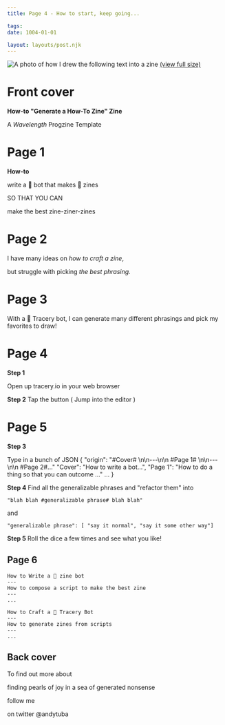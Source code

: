 ```yaml
---
title: Page 4 - How to start, keep going...

tags:
date: 1004-01-01

layout: layouts/post.njk
---
```


![A photo of how I drew the following text into a zine](../../img/procgiene-by-andytuba-20210812.jpg)
[(view full size)](../../img/procgiene-by-andytuba-20210812.jpg)

# Front cover

**How-to "Generate a How-To Zine" Zine**

A
_Wavelength_
Progzine Template

# Page 1

**How-to**

write a 🤖 bot 
that makes 📓 zines

SO THAT YOU CAN

make the best
zine-ziner-zines


# Page 2

I have many ideas on
_how to craft a zine_,

but struggle with picking
_the best phrasing._

# Page 3

With a 🤖 Tracery bot,
I can generate 
many different phrasings
and pick my favorites to draw!

# Page 4

**Step 1**

Open up tracery.io in your web browser

**Step 2**
Tap the button ( Jump into the editor )

# Page 5

**Step 3**

Type in a bunch of JSON
{ 
    "origin": "#Cover# \n\n---\n\n #Page 1# \n\n---\n\n #Page 2#..."
    "Cover": "How to write a bot...",
    "Page 1": "How to do a thing so that you can outcome ..."
    ...
}

**Step 4**
Find all the generalizable phrases and "refactor them" into

`"blah blah #generalizable phrase# blah blah"`

and 

`"generalizable phrase": [ "say it normal", "say it some other way"]`

**Step 5**
Roll the dice a few times and see what you like!

## Page 6

```
How to Write a 🤖 zine bot
---
How to compose a script to make the best zine
---
...
```

```
How to Craft a 🤖 Tracery Bot
---
How to generate zines from scripts
---
...
```

## Back cover

To find out more about

finding pearls of joy
in a sea of generated nonsense

follow me

on twitter
@andytuba
